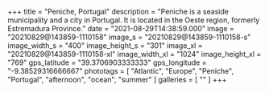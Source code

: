 +++
title = "Peniche, Portugal"
description = "Peniche is a seaside municipality and a city in Portugal. It is located in the Oeste region, formerly Estremadura Province."
date = "2021-08-29T14:38:59.000"
image = "20210829@143859-1110158"
image_s = "20210829@143859-1110158-s"
image_width_s = "400"
image_height_s = "301"
image_xl = "20210829@143859-1110158-xl"
image_width_xl = "1024"
image_height_xl = "769"
gps_latitude = "39.3706903333333"
gps_longitude = "-9.38529316666667"
phototags = [ "Atlantic", "Europe", "Peniche", "Portugal", "afternoon", "ocean", "summer" ]
galleries = [ "" ]
+++
